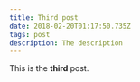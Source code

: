```yaml
---
title: Third post
date: 2018-02-20T01:17:50.735Z
tags: post
description: The description
---
```

This is the **third** post.
